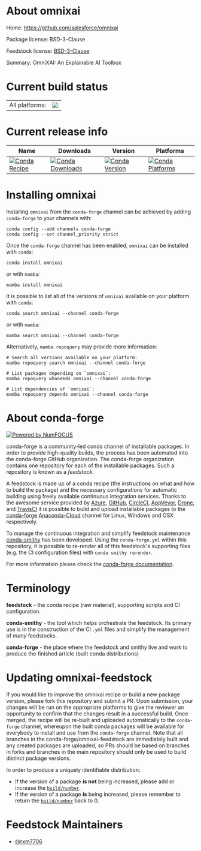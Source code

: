 About omnixai
=============

Home: https://github.com/salesforce/omnixai

Package license: BSD-3-Clause

Feedstock license: [BSD-3-Clause](https://github.com/conda-forge/omnixai-feedstock/blob/main/LICENSE.txt)

Summary: OmniXAI: An Explainable AI Toolbox

Current build status
====================


<table><tr><td>All platforms:</td>
    <td>
      <a href="https://dev.azure.com/conda-forge/feedstock-builds/_build/latest?definitionId=18319&branchName=main">
        <img src="https://dev.azure.com/conda-forge/feedstock-builds/_apis/build/status/omnixai-feedstock?branchName=main">
      </a>
    </td>
  </tr>
</table>

Current release info
====================

| Name | Downloads | Version | Platforms |
| --- | --- | --- | --- |
| [![Conda Recipe](https://img.shields.io/badge/recipe-omnixai-green.svg)](https://anaconda.org/conda-forge/omnixai) | [![Conda Downloads](https://img.shields.io/conda/dn/conda-forge/omnixai.svg)](https://anaconda.org/conda-forge/omnixai) | [![Conda Version](https://img.shields.io/conda/vn/conda-forge/omnixai.svg)](https://anaconda.org/conda-forge/omnixai) | [![Conda Platforms](https://img.shields.io/conda/pn/conda-forge/omnixai.svg)](https://anaconda.org/conda-forge/omnixai) |

Installing omnixai
==================

Installing `omnixai` from the `conda-forge` channel can be achieved by adding `conda-forge` to your channels with:

```
conda config --add channels conda-forge
conda config --set channel_priority strict
```

Once the `conda-forge` channel has been enabled, `omnixai` can be installed with `conda`:

```
conda install omnixai
```

or with `mamba`:

```
mamba install omnixai
```

It is possible to list all of the versions of `omnixai` available on your platform with `conda`:

```
conda search omnixai --channel conda-forge
```

or with `mamba`:

```
mamba search omnixai --channel conda-forge
```

Alternatively, `mamba repoquery` may provide more information:

```
# Search all versions available on your platform:
mamba repoquery search omnixai --channel conda-forge

# List packages depending on `omnixai`:
mamba repoquery whoneeds omnixai --channel conda-forge

# List dependencies of `omnixai`:
mamba repoquery depends omnixai --channel conda-forge
```


About conda-forge
=================

[![Powered by
NumFOCUS](https://img.shields.io/badge/powered%20by-NumFOCUS-orange.svg?style=flat&colorA=E1523D&colorB=007D8A)](https://numfocus.org)

conda-forge is a community-led conda channel of installable packages.
In order to provide high-quality builds, the process has been automated into the
conda-forge GitHub organization. The conda-forge organization contains one repository
for each of the installable packages. Such a repository is known as a *feedstock*.

A feedstock is made up of a conda recipe (the instructions on what and how to build
the package) and the necessary configurations for automatic building using freely
available continuous integration services. Thanks to the awesome service provided by
[Azure](https://azure.microsoft.com/en-us/services/devops/), [GitHub](https://github.com/),
[CircleCI](https://circleci.com/), [AppVeyor](https://www.appveyor.com/),
[Drone](https://cloud.drone.io/welcome), and [TravisCI](https://travis-ci.com/)
it is possible to build and upload installable packages to the
[conda-forge](https://anaconda.org/conda-forge) [Anaconda-Cloud](https://anaconda.org/)
channel for Linux, Windows and OSX respectively.

To manage the continuous integration and simplify feedstock maintenance
[conda-smithy](https://github.com/conda-forge/conda-smithy) has been developed.
Using the ``conda-forge.yml`` within this repository, it is possible to re-render all of
this feedstock's supporting files (e.g. the CI configuration files) with ``conda smithy rerender``.

For more information please check the [conda-forge documentation](https://conda-forge.org/docs/).

Terminology
===========

**feedstock** - the conda recipe (raw material), supporting scripts and CI configuration.

**conda-smithy** - the tool which helps orchestrate the feedstock.
                   Its primary use is in the construction of the CI ``.yml`` files
                   and simplify the management of *many* feedstocks.

**conda-forge** - the place where the feedstock and smithy live and work to
                  produce the finished article (built conda distributions)


Updating omnixai-feedstock
==========================

If you would like to improve the omnixai recipe or build a new
package version, please fork this repository and submit a PR. Upon submission,
your changes will be run on the appropriate platforms to give the reviewer an
opportunity to confirm that the changes result in a successful build. Once
merged, the recipe will be re-built and uploaded automatically to the
`conda-forge` channel, whereupon the built conda packages will be available for
everybody to install and use from the `conda-forge` channel.
Note that all branches in the conda-forge/omnixai-feedstock are
immediately built and any created packages are uploaded, so PRs should be based
on branches in forks and branches in the main repository should only be used to
build distinct package versions.

In order to produce a uniquely identifiable distribution:
 * If the version of a package **is not** being increased, please add or increase
   the [``build/number``](https://docs.conda.io/projects/conda-build/en/latest/resources/define-metadata.html#build-number-and-string).
 * If the version of a package **is** being increased, please remember to return
   the [``build/number``](https://docs.conda.io/projects/conda-build/en/latest/resources/define-metadata.html#build-number-and-string)
   back to 0.

Feedstock Maintainers
=====================

* [@rxm7706](https://github.com/rxm7706/)


